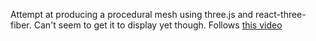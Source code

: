 Attempt at producing a procedural mesh using three.js and react-three-fiber. Can't seem to get it to display yet though. Follows [this video](https://www.youtube.com/watch?v=2kTQZVzkXgI)
